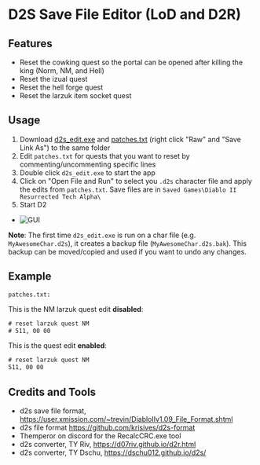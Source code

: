 # D2S Save File Editor (LoD and D2R)


## Features
- Reset the cowking quest so the portal can be opened after killing the king (Norm, NM, and Hell)
- Reset the izual quest
- Reset the hell forge quest
- Reset the larzuk item socket quest


## Usage
1. Download [d2s_edit.exe](https://github.com/pairofdocs/d2s_edit_recalc/raw/master/d2s_edit.exe) and [patches.txt](https://github.com/pairofdocs/d2s_edit_recalc/blob/master/patches.txt) (right click "Raw" and "Save Link As") to the same folder
2. Edit `patches.txt` for quests that you want to reset by commenting/uncommenting specific lines
3. Double click `d2s_edit.exe` to start the app
4. Click on "Open File and Run" to select you `.d2s` character file and apply the edits from `patches.txt`. Save files are in `Saved Games\Diablo II Resurrected Tech Alpha\`
5. Start D2

- ![GUI](https://i.imgur.com/GW520BC.png)

**Note**: The first time `d2s_edit.exe` is run on a char file (e.g. `MyAwesomeChar.d2s`), it creates a backup file (`MyAwesomeChar.d2s.bak`). 
This backup can be moved/copied and used if you want to undo any changes.


## Example

`patches.txt:`

This is the NM larzuk quest edit **disabled**:
```txt
# reset larzuk quest NM
# 511, 00 00
```

This is the quest edit **enabled**:
```txt
# reset larzuk quest NM
511, 00 00
```


## Credits and Tools 
- d2s save file format, https://user.xmission.com/~trevin/DiabloIIv1.09_File_Format.shtml
- d2s file format https://github.com/krisives/d2s-format
- Themperor on discord for the RecalcCRC.exe tool
- d2s converter, TY Riv, https://d07riv.github.io/d2r.html 
- d2s converter, TY Dschu, https://dschu012.github.io/d2s/
